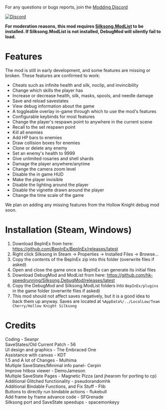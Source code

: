 For any questions or bugs reports, join the [Modding Discord](https://discord.gg/F6Y5TeFQ8j)

[![Discord](https://img.shields.io/discord/879125729936298015.svg?logo=discord&logoColor=white&logoWidth=20&labelColor=7289DA&label=Discord&color=17cf48)](https://discord.gg/F6Y5TeFQ8j)

**For moderation reasons, this mod requires [Silksong.ModList](https://github.com/silksong-modding/Silksong.ModList) to be installed.
If Silksong.ModList is not installed, DebugMod will silently fail to load.**

# Features

The mod is still in early development, and some features are missing or broken. These features are confirmed to work:
* Cheats such as infinite health and silk, noclip, and invincibility
* Change which skills the player has
* Increase or decrease health, silk, masks, spools, and needle damage
* Save and reload savestates
* View debug information about the game
* A toggleable overlay in-game through which to use the mod's features
* Configurable keybinds for most features
* Change the player's respawn point to anywhere in the current scene
* Recall to the set respawn point
* Kill all enemies
* Add HP bars to enemies
* Draw collision boxes for enemies
* Clone or delete any enemy
* Set an enemy's health to 9999
* Give unlimited rosaries and shell shards
* Damage the player anywhere/anytime
* Change the camera zoom level
* Disable the in game HUD
* Make the player invisible
* Disable the lighting around the player
* Disable the vignette drawn around the player
* Change the time scale of the game

We plan on adding any missing features from the Hollow Knight debug mod soon.

# Installation (Steam, Windows)

1) Download BepInEx from here: https://github.com/BepInEx/BepInEx/releases/latest
1) Right click Silksong in Steam -> Properties -> Installed Files -> Browse...
3) Copy the contents of the BepInEx zip into this folder (overwrite files if asked)
4) Open and close the game once so BepInEx can generate its initial files
5) Download DebugMod and ModList from here: https://github.com/hk-speedrunning/Silksong.DebugMod/releases/latest
6) Copy the DebugMod and Silksong.ModList folders into `BepInEx/plugins` in the game folder (overwrite files if asked)
7) This mod should not affect saves negatively, but it is a good idea to back them up anyway.
   Saves are located at `%AppData%/../LocalLow/Team Cherry/Hollow Knight Silksong`
   
# Credits

Coding - Seanpr<br />
SaveStates/Old Current Patch - 56<br />
UI design and graphics - The Embraced One<br />
Assistance with canvas - KDT<br />
1.5 and A lot of Changes - Mulhima<br />
Multiple SaveStates/Minimal info panel- Cerpin<br />
Improve hitbox viewer - DemoJameson<br />
Multiple SaveState Pages - Magnetic Pizza (and jhearom for porting to cp)<br />
Additional Glitched functionality - pseudorandomhk<br />
Additional Bindable Functions, and Fix Stuff - Flib<br/>
Buttons to directly run bindable actions - flukebull<br/>
Add frame by frame advance code - SFGrenade<br/>
Silksong port and SaveState speedups - spacemonkeyy<br/>
